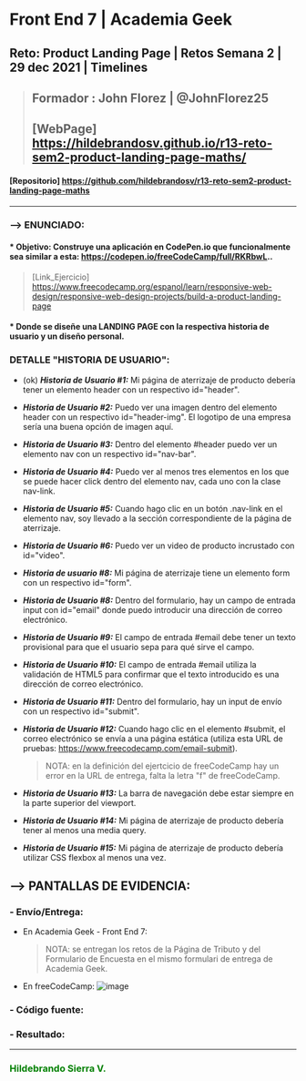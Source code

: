 # Front End 7 | Academia Geek
## Reto: Product Landing Page | Retos Semana 2 | 29 dec 2021 | Timelines

> ## Formador : John Florez | @JohnFlorez25
> ## [WebPage] https://hildebrandosv.github.io/r13-reto-sem2-product-landing-page-maths/
#### [Repositorio] https://github.com/hildebrandosv/r13-reto-sem2-product-landing-page-maths
___
### --> ENUNCIADO:
#### * Objetivo: Construye una aplicación en CodePen.io que funcionalmente sea similar a esta: https://codepen.io/freeCodeCamp/full/RKRbwL..
> [Link_Ejercicio] https://www.freecodecamp.org/espanol/learn/responsive-web-design/responsive-web-design-projects/build-a-product-landing-page
#### * Donde se diseñe una LANDING PAGE con la respectiva historia de usuario y un diseño personal.
### DETALLE "HISTORIA DE USUARIO":
* (ok) ***Historia de Usuario #1:*** Mi página de aterrizaje de producto debería tener un elemento header con un respectivo id="header".

* ***Historia de Usuario #2:*** Puedo ver una imagen dentro del elemento header con un respectivo id="header-img". El logotipo de una empresa sería una buena opción de imagen aquí.

* ***Historia de Usuario #3:*** Dentro del elemento #header puedo ver un elemento nav con un respectivo id="nav-bar".

* ***Historia de Usuario #4:*** Puedo ver al menos tres elementos en los que se puede hacer click dentro del elemento nav, cada uno con la clase nav-link.

* ***Historia de Usuario #5:*** Cuando hago clic en un botón .nav-link en el elemento nav, soy llevado a la sección correspondiente de la página de aterrizaje.

* ***Historia de Usuario #6:*** Puedo ver un video de producto incrustado con id="video".

* ***Historia de usuario #8:*** Mi página de aterrizaje tiene un elemento form con un respectivo id="form".

* ***Historia de Usuario #8:*** Dentro del formulario, hay un campo de entrada input con id="email" donde puedo introducir una dirección de correo electrónico.

* ***Historia de Usuario #9:*** El campo de entrada #email debe tener un texto provisional para que el usuario sepa para qué sirve el campo.

* ***Historia de Usuario #10:*** El campo de entrada #email utiliza la validación de HTML5 para confirmar que el texto introducido es una dirección de correo electrónico.

* ***Historia de Usuario #11:*** Dentro del formulario, hay un input de envío con un respectivo id="submit".

* ***Historia de Usuario #12:*** Cuando hago clic en el elemento #submit, el correo electrónico se envía a una página estática (utiliza esta URL de pruebas: https://www.freecodecamp.com/email-submit).
   > NOTA: en la definición del ejertcicio de freeCodeCamp hay un error en la URL de entrega, falta la letra "f" de freeCodeCamp.

* ***Historia de Usuario #13:*** La barra de navegación debe estar siempre en la parte superior del viewport.

* ***Historia de Usuario #14:*** Mi página de aterrizaje de producto debería tener al menos una media query.

* ***Historia de Usuario #15:*** Mi página de aterrizaje de producto debería utilizar CSS flexbox al menos una vez.

## --> PANTALLAS DE EVIDENCIA:

### - Envío/Entrega:
+ En Academia Geek - Front End 7:

   > NOTA: se entregan los retos de la Página de Tributo y del Formulario de Encuesta en el mismo formulari de entrega de Academia Geek.

+ En freeCodeCamp:
![image](https://user-images.githubusercontent.com/73366557/147694285-2a4444d5-031f-4edf-8984-e14f9ae11f7b.png)

### - Código fuente:

### - Resultado:

___
### <span style="color: GREEN">Hildebrando Sierra V.</span>

